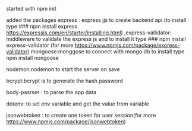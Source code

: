 started with npm init

added the packages express : express jjs to create backend api (to install type ### npm install express https://expressjs.com/en/starter/installing.html)
,express-vallidator: middleware to validate the express js and to install it type ### npm install express-validator (for more https://www.npmjs.com/package/express-validator)
mongoose:monggose to connect with mongo db to install type npm install nongoose

nodemon:nodemon to start the server on save

bcrypt:bcrypt is to generate the hash password

body-pasrser : to parse the app data

dotenv: to set env variable and get the value from variable

jsonwebtoken : to create one token for user session(for more https://www.npmjs.com/package/jsonwebtoken)
